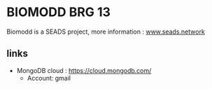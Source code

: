# BIOMODD BRG 13
Biomodd is a SEADS project, more information :  www.seads.network

## links
- MongoDB cloud : https://cloud.mongodb.com/ 
  - Account: gmail 

